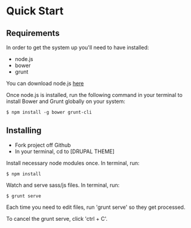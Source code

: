 # Quick Start

## Requirements
In order to get the system up you'll need to have installed:

* node.js
* bower
* grunt

You can download node.js [here](https://nodejs.org/en/)

Once node.js is installed, run the following command in your terminal to install Bower and Grunt globally on your system:

    $ npm install -g bower grunt-cli

## Installing

* Fork project off Github
* In your terminal, cd to [DRUPAL THEME]

Install necessary node modules once. In terminal, run:

    $ npm install

Watch and serve sass/js files.  In terminal, run:

    $ grunt serve

Each time you need to edit files, run 'grunt serve' so they get processed.

To cancel the grunt serve, click 'ctrl + C'.
